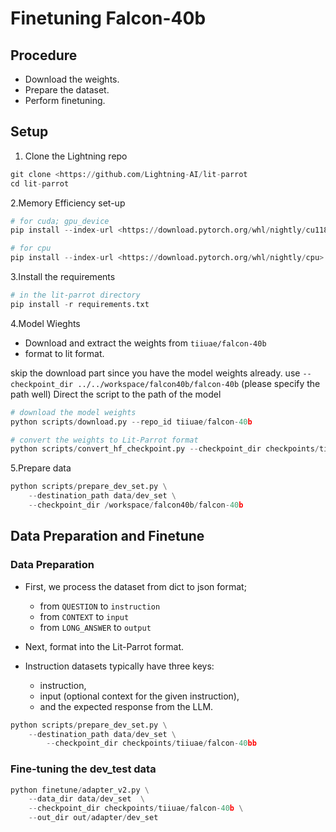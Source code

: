 # Finetuning Falcon-40b

## Procedure

- Download the weights.
- Prepare the dataset.
- Perform finetuning.

## Setup

1. Clone the Lightning repo

```python
git clone <https://github.com/Lightning-AI/lit-parrot
cd lit-parrot
```

2.Memory Efficiency set-up

```python
# for cuda; gpu_device
pip install --index-url <https://download.pytorch.org/whl/nightly/cu118> --pre 'torch>=2.1.0dev'

# for cpu
pip install --index-url <https://download.pytorch.org/whl/nightly/cpu> --pre 'torch>=2.1.0dev'
```

3.Install the requirements

```python
# in the lit-parrot directory
pip install -r requirements.txt
```

4.Model Wieghts

- Download and extract the weights from `tiiuae/falcon-40b`
- format to lit format.

skip the download part since you have the model weights already.
use `--checkpoint_dir ../../workspace/falcon40b/falcon-40b` (please specify the path well)
Direct the script to the path of the model

```python
# download the model weights
python scripts/download.py --repo_id tiiuae/falcon-40b

# convert the weights to Lit-Parrot format
python scripts/convert_hf_checkpoint.py --checkpoint_dir checkpoints/tiiuae/falcon-40b
```

5.Prepare data

```python
python scripts/prepare_dev_set.py \
    --destination_path data/dev_set \
    --checkpoint_dir /workspace/falcon40b/falcon-40b
```

## Data Preparation and Finetune

### Data Preparation

- First, we process the dataset from dict to json format; 
  - from `QUESTION` to `instruction`
  - from `CONTEXT` to `input`
  - from `LONG_ANSWER` to `output`

- Next, format into the Lit-Parrot format.
- Instruction datasets typically have three keys:
  - instruction,
  - input (optional context for the given instruction),
  - and the expected response from the LLM.
  
```python
python scripts/prepare_dev_set.py \
    --destination_path data/dev_set \
		--checkpoint_dir checkpoints/tiiuae/falcon-40bb
```

### Fine-tuning the dev_test data

```python
python finetune/adapter_v2.py \
    --data_dir data/dev_set  \
    --checkpoint_dir checkpoints/tiiuae/falcon-40b \
    --out_dir out/adapter/dev_set
```
